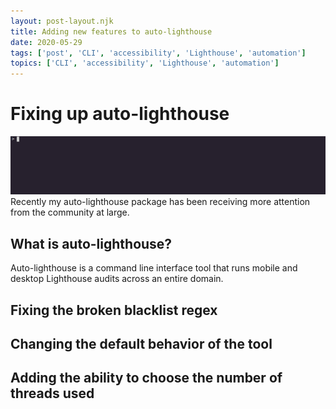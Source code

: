 ```yaml
---
layout: post-layout.njk
title: Adding new features to auto-lighthouse
date: 2020-05-29
tags: ['post', 'CLI', 'accessibility', 'Lighthouse', 'automation']
topics: ['CLI', 'accessibility', 'Lighthouse', 'automation']
---
```


# Fixing up auto-lighthouse

![auto-lighthouse running an audit](/img/updating-auto-lighthouse/auto-lighthouse.gif)
Recently my auto-lighthouse package has been receiving more attention from the community at large.

## What is auto-lighthouse?

Auto-lighthouse is a command line interface tool that runs mobile and desktop Lighthouse audits across an entire domain.

## Fixing the broken blacklist regex

## Changing the default behavior of the tool

## Adding the ability to choose the number of threads used